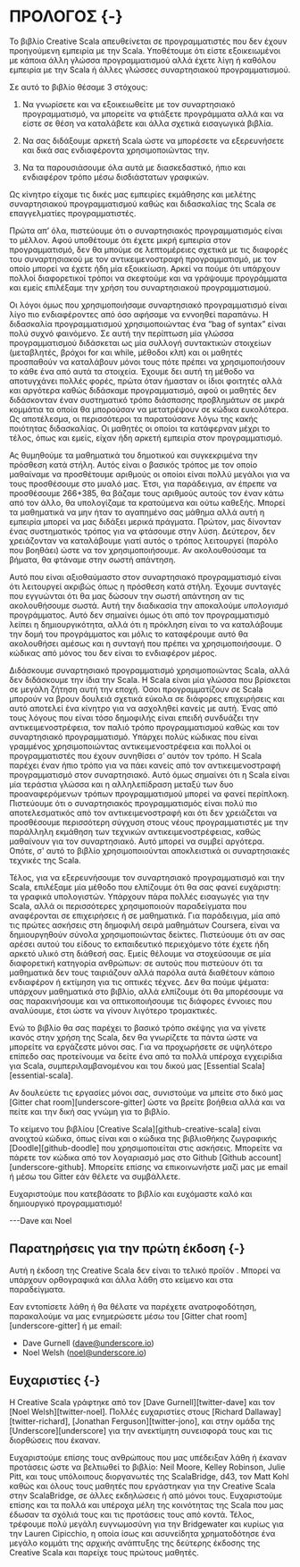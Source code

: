 # ΠΡΟΛΟΓΟΣ {-}

Το βιβλίο Creative Scala απευθείνεται σε προγραμματιστές που δεν έχουν προηγούμενη εμπειρία με την Scala. Υποθέτουμε ότι είστε εξοικειωμένοι με κάποια άλλη γλώσσα προγραμματισμού αλλά έχετε λίγη ή καθόλου εμπειρία με την Scala ή άλλες γλώσσες συναρτησιακού προγραμματισμού.

Σε αυτό το βιβλίο θέσαμε 3 στόχους:

1. Να γνωρίσετε και να εξοικειωθείτε με τον συναρτησιακό προγραμματισμό, να μπορείτε να φτιάξετε προγράμματα αλλά και να είστε σε θέση να καταλάβετε και άλλα σχετικά εισαγωγικά βιβλία.

2. Να σας διδάξουμε αρκετή Scala ώστε να μπορέσετε να εξερευνήσετε και δικά σας ενδιαφέροντα χρησιμοποιώντας την.

3. Να τα παρουσιάσουμε όλα αυτά με διασκεδαστικό, ήπιο και ενδιαφέρον τρόπο μέσω δισδιάστατων γραφικών.

Ως κίνητρο είχαμε τις δικές μας εμπειρίες εκμάθησης και μελέτης συναρτησιακού προγραμματισμού καθώς και διδασκαλίας της Scala σε επαγγελματίες προγραμματιστές.

Πρώτα απ’ όλα, πιστεύουμε ότι ο συναρτησιακός προγραμματισμός είναι το μέλλον. Αφού υποθέτουμε ότι έχετε μικρή εμπειρία στον προγραμματισμό, δεν θα μπούμε σε λεπτομέρειες σχετικά με τις διαφορές του συναρτησιακού με τον αντικειμενοστραφή προγραμματισμό, με τον οποίο μπορεί να έχετε ήδη μία εξοικείωση. Αρκεί να πούμε ότι υπάρχουν πολλοί διαφορετικοί τρόποι να σκεφτούμε και να γράψουμε προγράμματα και εμείς επιλέξαμε την χρήση του συναρτησιακού προγραμματισμού.

Οι λόγοι όμως που χρησιμοποιήσαμε συναρτησιακό προγραμματισμό είναι λίγο πιο ενδιαφέροντες από όσο αφήσαμε να εννοηθεί παραπάνω. Η διδασκαλία προγραμματισμού
 χρησιμοποιώντας ένα “bag of syntax” είναι πολύ συχνό φαινόμενο. Σε αυτή την περίπτωση μία γλώσσα προγραμματισμού διδάσκεται ως μία συλλογή συντακτικών στοιχείων (μεταβλητές, βρόχοι for και while, μέθοδοι κλπ) και οι μαθητές προσπαθούν να καταλάβουν μόνοι τους πότε πρέπει να χρησιμοποιήσουν το κάθε ένα από αυτά τα στοιχεία. Έχουμε δει αυτή τη μέθοδο να αποτυγχάνει πολλές φορές, πρώτα όταν  ήμασταν οι ίδιοι φοιτητές αλλά και αργότερα καθώς διδάσκαμε προγραμματισμό, αφού οι μαθητές δεν διδάσκονταν έναν συστηματικό τρόπο διάσπασης προβλημάτων σε μικρά κομμάτια τα οποία θα μπορούσαν να μετατρέψουν σε κώδικα ευκολότερα. Ως αποτέλεσμα, οι περισσότεροι τα παρατούσανε λόγω της κακής ποιότητας διδασκαλίας. Οι μαθητές οι οποίοι τα κατάφερναν μέχρι το τέλος, όπως και εμείς, είχαν ήδη αρκετή εμπειρία στον προγραμματισμό.

Ας θυμηθούμε τα μαθηματικά του δημοτικού και συγκεκριμένα την πρόσθεση κατά στήλη. Αυτός είναι ο βασικός τρόπος με τον οποίο μαθαίναμε να προσθέτουμε αριθμούς οι οποίοι είναι πολλύ μεγάλοι για να τους προσθέσουμε στο μυαλό μας. Έτσι, για παράδειγμα, αν έπρεπε να προσθέσουμε 266+385, θα βάζαμε τους αριθμούς αυτούς τον έναν κάτω από τον άλλο, θα υπολογίζαμε τα κρατούμενα και ούτω καθεξής. Μπορεί τα μαθηματικά να μην ήταν το αγαπημένο σας μάθημα αλλά αυτή η εμπειρία μπορεί να μας διδάξει μερικά πράγματα. Πρώτον, μας δίνονταν ένας συστηματικός τρόπος για να φτάσουμε στην λύση. Δεύτερον, δεν χρειάζονταν να καταλάβουμε γιατί αυτός ο τρόπος λειτουργεί (παρόλο που βοηθάει) ώστε να τον χρησιμοποιήσουμε. Αν ακολουθούσαμε τα βήματα, θα φτάναμε στην σωστή απάντηση.

Αυτό που είναι αξιοθαύμαστο στον συναρτησιακό προγραμματισμό είναι ότι λειτουργεί ακριβώς όπως η πρόσθεση κατά στήλη. Έχουμε συνταγές που εγγυώνται ότι θα μας δώσουν την σωστή απάντηση αν τις ακολουθήσουμε σωστά. Αυτή την διαδικασία την αποκαλούμε *υπολογισμό* προγράμματος. Αυτό δεν σημαίνει όμως ότι από τον προγραμματισμό λείπει η δημιουργικότητα, αλλά ότι η πρόκληση είναι το να καταλάβουμε την δομή του προγράμματος και μόλις το καταφέρουμε αυτό θα ακολουθήσει αμέσως και η συνταγή που πρέπει να χρησιμοποιήσουμε. Ο κώδικας από μόνος του δεν είναι το ενδιαφέρον μέρος.

Διδάσκουμε συναρτησιακό προγραμματισμό χρησιμοποιώντας Scala, αλλά δεν διδάσκουμε την ίδια την Scala. Η Scala είναι μία γλώσσα που βρίσκεται σε μεγάλη ζήτηση αυτή την εποχή. Όσοι προγραμματίζουν σε Scala μπορούν να βρουν δουλειά σχετικά εύκολα σε διάφορες επιχειρήσεις και αυτό αποτελεί ένα κίνητρο για να ασχοληθεί κανείς με αυτή. Ένας από τους λόγους που είναι τόσο δημοφιλής είναι επειδή συνδυάζει την αντικειμενοστρέφεια, τον παλιό τρόπο προγραμματισμού καθώς και τον συναρτησιακό προγραμματισμό. Υπάρχει πολύς κώδικας που είναι γραμμένος χρησιμοποιώντας αντικειμενοστρέφεια και πολλοί οι προγραμματιστές που έχουν συνηθίσει σ’ αυτόν τον τρόπο. Η Scala παρέχει έναν ήπιο τρόπο για να πάει κανείς από τον αντικειμενοστραφή προγραμματισμό στον συναρτησιακό. Αυτό όμως σημαίνει ότι η Scala είναι μία τεράστια γλώσσα και η αλληλεπίδραση μεταξύ των δυο προαναφερόμενων τρόπων προγραμματισμού μπορεί να φανεί περίπλοκη. Πιστεύουμε ότι ο συναρτησιακός προγραμματισμός είναι πολύ πιο αποτελεσματικός από τον αντικειμενοστραφή και ότι δεν χρειάζεται να προσθέσουμε περισσότερη σύγχυση στους νέους προγραμματιστές με την παράλληλη εκμάθηση των τεχνικών αντικειμενοστρέφειας, καθώς μαθαίνουν για τον συναρτησιακό. Αυτό μπορεί να συμβεί αργότερα. Οπότε, σ' αυτό το βιβλίο χρησιμοποιούνται αποκλειστικά οι συναρτησιακές τεχνικές της Scala.

Τέλος, για να εξερευνήσουμε τον συναρτησιακό προγραμματισμό και την Scala, επιλέξαμε μία μέθοδο που ελπίζουμε ότι θα σας φανεί ευχάριστη: τα γραφικά υπολογιστών. Υπάρχουν πάρα πολλές εισαγωγές για την Scala, αλλά οι περισσότερες χρησιμοποιούν παραδείγματα που αναφέρονται σε επιχειρήσεις ή σε μαθηματικά. Για παράδειγμα, μία από τις πρώτες ασκήσεις στη δημοφιλή σειρά μαθημάτων Coursera, είναι να  δημιουργηθούν σύνολα χρησιμοποιώντας δείκτες. Πιστεύουμε ότι αν σας αρέσει αυτού του είδους το εκπαιδευτικό περιεχόμενο τότε έχετε ήδη αρκετό υλικό στη διάθεσή σας. Εμείς θέλουμε να στοχεύσουμε σε μία διαφορετική κατηγορία ανθρώπων: σε αυτούς που πιστεύουν ότι τα μαθηματικά δεν τους ταιριάζουν αλλά παρόλα αυτά διαθέτουν κάποιο ενδιαφέρον ή εκτίμηση για τις οπτικές τέχνες. Δεν θα πούμε ψέματα: υπάρχουν μαθηματικά στο βιβλίο, αλλά ελπίζουμε ότι θα μπορέσουμε να σας παρακινήσουμε και να οπτικοποιήσουμε τις διάφορες έννοιες που αναλύουμε, έτσι ώστε να γίνουν λιγότερο τρομακτικές.

Ενώ το βιβλίο θα σας παρέχει το βασικό τρόπο σκέψης για να γίνετε ικανός στην χρήση της Scala, δεν θα γνωρίζετε τα πάντα ώστε να μπορείτε να εργάζεστε μόνοι σας. Για να προχωρήσετε σε υψηλότερο επίπεδο σας προτείνουμε να δείτε ένα από τα πολλά υπέροχα εγχειρίδια για Scala, συμπεριλαμβανομένου και του δικού μας [Essential Scala][essential-scala].

Αν δουλεύετε τις εργασίες μόνοι σας, συνιστούμε να μπείτε στο δικό μας [Gitter chat room][underscore-gitter] ώστε να βρείτε βοήθεια αλλά και να πείτε και την δική σας γνώμη για το βιβλίο.

Το κείμενο του βιβλίου [Creative Scala][github-creative-scala] είναι ανοιχτού κώδικα, όπως είναι και ο κώδικα της βιβλιοθήκης ζωγραφικής [Doodle][github-doodle] που χρησιμοποιείται στις ασκήσεις. Μπορείτε να πάρετε τον κώδικα από τον λογαριασμό μας στο Github [Github account][underscore-github]. Μπορείτε επίσης να επικοινωνήστε μαζί μας με email ή μέσω του Gitter εάν θέλετε να συμβάλλετε.

Ευχαριστούμε που κατεβάσατε το βιβλίο και ευχόμαστε καλό και δημιουργικό προγραμματισμό!

---Dave και Noel

## Παρατηρήσεις για την πρώτη έκδοση {-}

<div class="callout callout-danger">
Αυτή η έκδοση της Creative Scala δεν είναι το τελικό προϊόν .
Μπορεί να υπάρχουν ορθογραφικά και άλλα λάθη στο κείμενο και στα παραδείγματα.

Εαν εντοπίσετε λάθη ή θα θέλατε να παρέχετε ανατροφοδότηση, παρακαλούμε να μας ενημερώσετε μέσω του [Gitter chat room][underscore-gitter]
ή με email:

 - Dave Gurnell ([dave@underscore.io](mailto:dave@underscore.io))
 - Noel Welsh ([noel@underscore.io](mailto:noel@underscore.io))
</div>

## Ευχαριστίες {-}

Η Creative Scala γράφτηκε από τον [Dave Gurnell][twitter-dave] και τον [Noel Welsh][twitter-noel]. Πολλές ευχαριστίες στους [Richard Dallaway][twitter-richard], [Jonathan Ferguson][twitter-jono], και στην ομάδα της [Underscore][underscore] για την ανεκτίμητη συνεισφορά τους και τις διορθώσεις που έκαναν.

Ευχαριστούμε επίσης τους ανθρώπους που μας υπέδειξαν λάθη ή έκαναν προτάσεις ώστε να βελτιωθεί το βιβλίο: Neil Moore, Kelley Robinson, Julie Pitt, και τους υπόλοιπους διοργανωτές της ScalaBridge, d43, τον Matt Kohl καθώς και όλους τους μαθητές που εργάστηκαν για την Creative Scala στην ScalaBridge, σε άλλες εκδηλώσεις ή από μόνοι τους. Ευχαριστούμε επίσης και τα πολλά και υπέροχα μέλη της κοινότητας της Scala που μας έδωσαν τα σχόλιά τους και τις προτάσεις τους από κοντά. Τέλος, τρέφουμε πολύ μεγάλη ευγνωμοσύνη για την Bridgewater και κυρίως για την Lauren Cipicchio, η οποία ίσως και ασυνείδητα χρηματοδότησε ένα μεγάλο κομμάτι της αρχικής ανάπτυξης της δεύτερης έκδοσης της Creative Scala και παρείχε τους πρώτους μαθητές.
